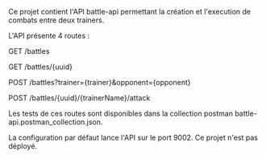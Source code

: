 Ce projet contient l'API battle-api permettant la création et l'execution de combats entre deux trainers.

L'API présente 4 routes :

GET  /battles

GET  /battles/{uuid}

POST /battles?trainer={trainer}&opponent={opponent}

POST /battles/{uuid}/{trainerName}/attack

Les tests de ces routes sont disponibles dans la collection postman battle-api.postman_collection.json.

La configuration par défaut lance l'API sur le port 9002.
Ce projet n'est pas déployé.
